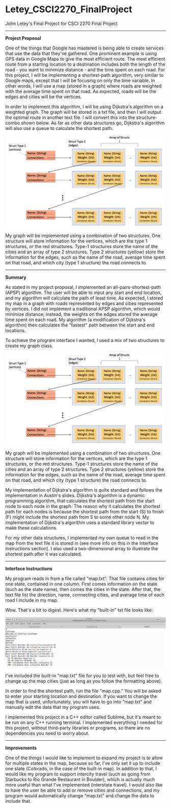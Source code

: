# Letey_CSCI2270_FinalProject
John Letey's Final Project for CSCI 2270 Final Project

-----------------------------------------------------------------------------------------------------------

**Project Proposal**

One of the things that Google has mastered is being able to create services that use the data that they've gathered. One prominent example is using GPS data in Google Maps to give the most efficient route. The most efficient route from a starting location to a destination includes both the length of the road - you want to minimize distance - and the time spent on each road. For this project, I will be implementing a shortest-path algorithm, very similar to Google maps, except that I will be focusing on only the time variable. In other words, I will use a map (stored in a graph) where roads are weighted with the average time spent on that road. As expected, roads will be the edges and cities will be the vertices. 

In order to implement this algorithm, I will be using Dijkstra's algorithm on a weighted graph. The graph will be stored in a txt file, and then I will output the optimal route in another text file. I will convert this into the structure-combo shown below. As far as other data structures go, Dijkstra's algorithm will also use a queue to calculate the shortest path. 

![settings window](https://github.com/JohnLetey/Letey_CSCI2270_FinalProject/blob/master/datastruct.png?raw=true)

My graph will be implemented using a combination of two structures. One structure will store information for the vertices, which are the type 1 structures, or the red structures. Type-1 structures store the name of the cities and an array of type 2 structures. Type 2 structures (yellow) store the information for the edges, such as the name of the road, average time spent on that road, and which city (type 1 structure) the road connects to. 

-----------------------------------------------------------------------------------------------------------

**Summary**

As stated in my project proposal, I implemented an all-pairs-shortest-path (APSP) algorithm. The user will be able to input any start and end location, and my algorithm will calculate the path of least time. As expected, I stored my map in a graph with roads represented by edges and cities represented by vertices. I did not implement a traditional APSP algorithm, which would minimize distance; instead, the weights on the edges stored the average time spent on each road. My algorithm (a modification of Dijkstra's algorithm) then calculates the "fastest" path between the start and end locations.

To achieve the program interface I wanted, I used a mix of two structures to create my graph class.

![settings window](https://github.com/JohnLetey/Letey_CSCI2270_FinalProject/blob/master/datastruct.png?raw=true)

My graph will be implemented using a combination of two structures. One structure will store information for the vertices, which are the type 1 structures, or the red structures. Type-1 structures store the name of the cities and an array of type 2 structures. Type 2 structures (yellow) store the information for the edges, such as the name of the road, average time spent on that road, and which city (type 1 structure) the road connects to.

My implementation of Dijkstra's algorithm is quite standard and follows the implementation in Austin's slides. Dijkstra's algorithm is a dynamic programming algorithm, that calculates the shortest path from the start node to each node in the graph. The reason why it calculates the shortest path for each nodes is because the shortest path from the start (S) to finish (F) might include the shortest path from S to some other node N. My implementation of Dijkstra's algorithm uses a standard library vector to make these calculations.

For my other data structures, I implemented my own queue to read in the map from the text file it is stored in (see more info on this in the Interface Instructions section). I also used a two-dimensional array to illustrate the shortest path after it was calculated. 

-----------------------------------------------------------------------------------------------------------

**Interface Instructions**

My program reads in from a file called "map.txt". That file contains cities for one state, contained in one column. First comes information on the state (such as the state name), then comes the cities in the state. After that, the text file list the direction, name, connecting cities, and average time of each road I include in my map.

Wow. That's a bit to digest. Here's what my "built-in" txt file looks like:

![settings window](https://github.com/JohnLetey/Letey_CSCI2270_FinalProject/blob/master/map.PNG?raw=true)

I've included the built-in "map.txt" file for you to test with, but feel free to change up the map cities (just as long as you follow the formatting above).

In order to find the shortest path, run the file "map.cpp." You will be asked to enter your starting location and destination. If you want to change the map that is used, unfortunately, you will have to go into "map.txt" and manually edit the data that my program uses.

I implemented this project in a C++ editor called Sublime, but it's meant to be run on any C++ running terminal. I implemented everything I needed for this project, without third-party libraries or programs, so there are no dependencies you need to worry about.

-----------------------------------------------------------------------------------------------------------

**Improvements**

One of the things I would like to implement to expand my project is to allow for multiple states in the map, because so far, I've only set it up to include one state (Colorado, in the case of the built-in map). In addition to that, I would like my program to support intercity travel (such as going from Starbucks to Rio Grande Restaurant in Boulder), which is actually much more useful than what I've implemented (interstate travel). I would also like to have the user be able to add or remove cities and connections, and my program would automatically change "map.txt" and change the data to include that.
